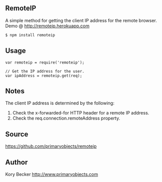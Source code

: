 ﻿RemoteIP
--------

A simple method for getting the client IP address for the remote browser.
Demo @ http://remoteip.herokuapp.com

```bash
$ npm install remoteip
```

## Usage
```
var remoteip = require('remoteip');

// Get the IP address for the user.
var ipAddress = remoteip.get(req);
```

## Notes

The client IP address is determined by the following:

1. Check the x-forwarded-for HTTP header for a remote IP address.
2. Check the req.connection.remoteAddress property.

## Source

https://github.com/primaryobjects/remoteip

## Author

Kory Becker
http://www.primaryobjects.com
